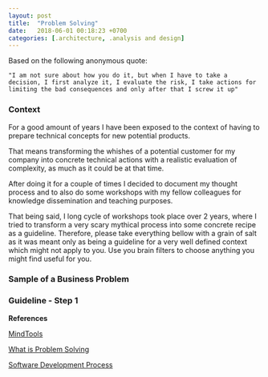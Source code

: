```yaml
---
layout: post
title:  "Problem Solving"
date:   2018-06-01 00:18:23 +0700
categories: [.architecture, .analysis and design]
---
```


Based on the following anonymous quote: 

    "I am not sure about how you do it, but when I have to take a decision, I first analyze it, I evaluate the risk, I take actions for limiting the bad consequences and only after that I screw it up"

### Context

For a good amount of years I have been exposed to the context of having to prepare technical concepts for new potential products.

That means transforming the whishes of a potential customer for my company into concrete technical actions with a realistic evaluation of complexity, as much as it could be at that time.  

After doing it for a couple of times I decided to document my thought process and to also do some workshops with my fellow colleagues for knowledge dissemination and teaching purposes.

That being said, I long cycle of workshops took place over 2 years, where I tried to transform a very scary mythical process into some concrete recipe as a guideline. Therefore, please take everything bellow with a grain of salt as it was meant only as being a guideline for a very well defined context which might not apply to you. Use you brain filters to choose anything you might find useful for you.

### Sample of a Business Problem


### Guideline - Step 1



**References** 
 
[MindTools](https://www.mindtools.com/pages/main/newMN_TMC.htm) 


[What is Problem Solving](https://www.mindtools.com/pages/article/newTMC_00.htm) 


[Software Development Process](https://en.wikipedia.org/wiki/Software_development_process)
